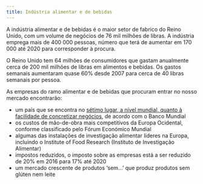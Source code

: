```yaml
---
title: Indústria alimentar e de bebidas
---
```


A indústria alimentar e de bebidas é o maior setor de fabrico do Reino Unido, com um volume de negócios de 76 mil milhões de libras. A indústria emprega mais de 400 000 pessoas, número que terá de aumentar em 170 000 até 2020 para corresponder à procura. 

O Reino Unido tem 64 milhões de consumidores que gastam anualmente cerca de 200 mil milhões de libras em alimentos e bebidas. Os gastos semanais aumentaram quase 60% desde 2007 para cerca de 40 libras semanais por pessoa.

As empresas do ramo alimentar e de bebidas que procuram entrar no nosso mercado encontrarão:

- um país que se encontra no [sétimo lugar, a nível mundial, quanto à facilidade de concretizar negócios](http://www.doingbusiness.org/~/media/WBG/DoingBusiness/Documents/Annual-Reports/English/DB17-Report.pdf), de acordo com o Banco Mundial
- os custos de mão-de-obra mais competitivos da Europa Ocidental, conforme classificado pelo Fórum Económico Mundial
- algumas das instalações de investigação alimentar líderes na Europa, incluindo o Institute of Food Research (Instituto de Investigação Alimentar)
- impostos reduzidos, o imposto sobre as empresas está a ser reduzido de 20% em 2016 para 17% até 2020
- um mercado crescente de produtos ‘sem...’ que produz produtos sem glúten nem leite
